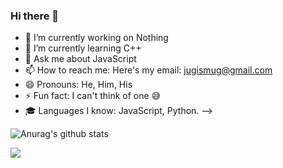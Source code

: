 ### Hi there 👋

- 🔭 I’m currently working on Nothing
- 🌱 I’m currently learning C++
- 💬 Ask me about JavaScript
- 📫 How to reach me: Here's my email: jugismug@gmail.com
- 😄 Pronouns: He, Him, His
- ⚡ Fun fact: I can't think of one 😅
- 🎓 Languages I know: JavaScript, Python.
-->

![Anurag's github stats](https://github-readme-stats.vercel.app/api?username=JUGisMUG&show_icons=true&theme=tokyonight)

<img src="https://github-readme-stats.vercel.app/api/top-langs/?username=JUGisMUG&show_icons=true&hide_border=true" />
